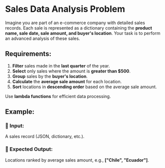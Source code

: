 # Sales Data Analysis Problem

Imagine you are part of an e-commerce company with detailed sales records. Each sale is represented as a dictionary containing the **product name, sale date, sale amount, and buyer's location**. Your task is to perform an advanced analysis of these sales.

## Requirements:

1. **Filter** sales made in the **last quarter** of the year.
2. **Select** only sales where the amount is **greater than $500**.
3. **Group** sales by the **buyer's location**.
4. **Calculate** the **average sale amount** for each location.
5. **Sort** locations in **descending order** based on the average sale amount.

Use **lambda functions** for efficient data processing.

## Example:

### 📌 Input:
A sales record (JSON, dictionary, etc.).

### 📌 Expected Output:
Locations ranked by average sales amount, e.g., **["Chile", "Ecuador"]**.
